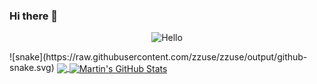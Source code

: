 ### Hi there 👋

<!--
**zzuse/zzuse** is a ✨ _special_ ✨ repository because its `README.md` (this file) appears on your GitHub profile.

Here are some ideas to get you started:

- 🔭 I’m currently working on ...
- 🌱 I’m currently learning ...
- 👯 I’m looking to collaborate on ...
- 🤔 I’m looking for help with ...
- 💬 Ask me about ...
- 📫 How to reach me: ...
- 😄 Pronouns: ...
- ⚡ Fun fact: ...
-->
<p align="center"><img src="https://profile-counter.glitch.me/zzuse/count.svg" alt="Hello"></p>
![snake](https://raw.githubusercontent.com/zzuse/zzuse/output/github-snake.svg)
<a href="https://github.com/zzuse/zzuse">
  <img align="center" src="https://github-readme-stats.vercel.app/api/top-langs/?username=zzuse&hide=java,html,tex&title_color=ffffff&text_color=c9cacc&icon_color=2bbc8a&bg_color=1d1f21&langs_count=3" />
</a>
<a href="https://github.com/zzuse/zzuse">
  <img align="center" src="https://github-readme-stats.vercel.app/api?username=zzuse&show_icons=true&line_height=27&count_private=true&title_color=ffffff&text_color=c9cacc&icon_color=2bbc8a&bg_color=1d1f21" alt="Martin's GitHub Stats" />
</a>

